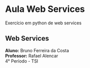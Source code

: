 Aula Web Services 
=================

Exercício em python de web services

Web Services
-------------------

<b>Aluno:</b> Bruno Ferreira da Costa <br>
<b>Professor:</b> Rafael Alencar <br>
4° Período - TSI
